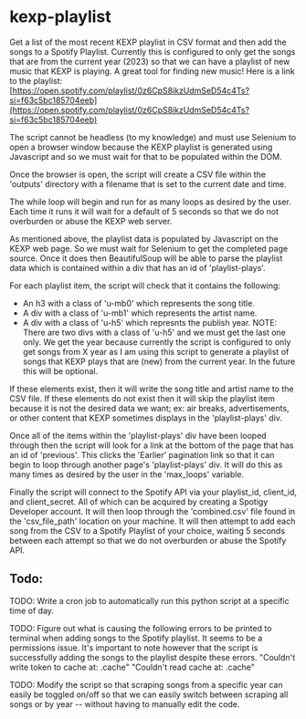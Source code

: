 # kexp-playlist
Get a list of the most recent KEXP playlist in CSV format and then add the songs to a Spotify Playlist. Currently this is configured to only get the songs that are from the current year (2023) so that we can have a playlist of new music that KEXP is playing. A great tool for finding new music! Here is a link to the playlist:
[https://open.spotify.com/playlist/0z6CpS8ikzUdmSeD54c4Ts?si=f63c5bc185704eeb](https://open.spotify.com/playlist/0z6CpS8ikzUdmSeD54c4Ts?si=f63c5bc185704eeb)

The script cannot be headless (to my knowledge) and must use Selenium to open a browser window because the KEXP playlist is generated using Javascript and so we must wait for that to be populated within the DOM.

Once the browser is open, the script will create a CSV file within the 'outputs' directory with a filename that is set to the current date and time.

The while loop will begin and run for as many loops as desired by the user. Each time it runs it will wait for a default of 5 seconds so that we do not overburden or abuse the KEXP web server.

As mentioned above, the playlist data is populated by Javascript on the KEXP web page. So we must wait for Selenium to get the completed page source. Once it does then BeautifulSoup will be able to parse the playlist data which is contained within a div that has an id of 'playlist-plays'.

For each playlist item, the script will check that it contains the following:
- An h3 with a class of 'u-mb0' which represents the song title.
- A div with a class of 'u-mb1' which represents the artist name.
- A div with a class of 'u-h5' which represnts the publish year. NOTE: There are two divs with a class of 'u-h5' and we must get the last one only. We get the year because currently the script is configured to only get songs from X year as I am using this script to generate a playlist of songs that KEXP plays that are (new) from the current year. In the future this will be optional.

If these elements exist, then it will write the song title and artist name to the CSV file. If these elements do not exist then it will skip the playlist item because it is not the desired data we want; ex: air breaks, advertisements, or other content that KEXP sometimes displays in the 'playlist-plays' div.

Once all of the items within the 'playlist-plays' div have been looped through then the script will look for a link at the bottom of the page that has an id of 'previous'. This clicks the 'Earlier' pagination link so that it can begin to loop through another page's 'playlist-plays' div. It will do this as many times as desired by the user in the 'max_loops' variable.

Finally the script will connect to the Spotify API via your playlist_id, client_id, and client_secret. All of which can be acquired by creating a Spotigy Developer account. It will then loop through the 'combined.csv' file found in the 'csv_file_path' location on your machine. It will then attempt to add each song from the CSV to a Spotify Playlist of your choice, waiting 5 seconds between each attempt so that we do not overburden or abuse the Spotify API.

## Todo:
TODO: Write a cron job to automatically run this python script at a specific time of day.

TODO: Figure out what is causing the following errors to be printed to terminal when adding songs to the Spotify playlist. It seems to be a permissions issue. It's important to note however that the script is successfully adding the songs to the playlist despite these errors.
"Couldn't write token to cache at: .cache"
"Couldn't read cache at: .cache"

TODO: Modify the script so that scraping songs from a specific year can easily be toggled on/off so that we can easily switch between scraping all songs or by year -- without having to manually edit the code.